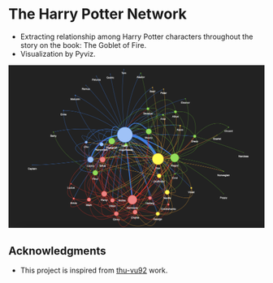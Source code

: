 # The Harry Potter Network

* Extracting relationship among Harry Potter characters throughout the story on the book: The Goblet of Fire.
* Visualization by Pyviz. 

![character relationship](https://github.com/ancalasenja/the-harry-potter-network/blob/main/character-relationship.png?raw=true)

## Acknowledgments

* This project is inspired from [thu-vu92](https://github.com/thu-vu92/the_witcher_network) work.

